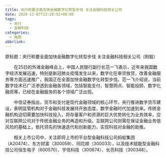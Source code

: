 ```yaml
---
title: 央行称要全面加快金融数字化转型步伐 关注金融科技相关公司
date: 2020-11-07T13:20:52+08:00
tags:
  - 央行
  - 金融科技
categories:
  - 电商
abbrlink:
---
```


原标题：央行称要全面加快金融数字化转型步伐 关注金融科技相关公司（附股）　　

　　在25日的外滩金融峰会上，中国人民银行副行长范一飞表示，近年来我国数字经济发展迅速，特别是新冠肺炎疫情发生以来，数字化在审贷放贷，改善金融服务等方面迅速推广，我国正在全面加快金融数字化转型步伐。范一飞介绍说，当前数字技术已广泛渗透到金融各领域，包括智能支付、智慧网点、智能投顾、数字化融资等，已经在金融服务的各个领域广泛出现。

　　中信证券指出，货币和支付是现代金融领域的核心环节，央行推进数字货币建设，表明监管机构对于金融科技发展持开放态度，数字金融时代加速到来。传统金融机构迫切需要加快科技投入，将存量客户和资源的巨大优势转化为业务效率，应对互联网公司对于传统金融业务的再造和升级。互联网公司则需在保证金融业务低风险的基础上，依托领先的快速迭代和创新能力，实现科技对金融的助推。

　　相关上市公司中，关注即将上市的平台型金融科技公司蚂蚁集团（A20474）、东方财富（300059）、同花顺（300033），以及技术赋能型金融科技公司恒生电子（600570）、宇信科技（300674）、长亮科技（300348）。
